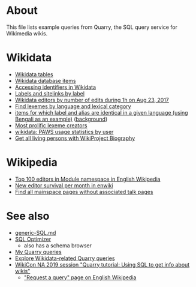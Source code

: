 # About

This file lists example queries from Quarry, the SQL query service for Wikimedia wikis.

# Wikidata

* [Wikidata tables](https://quarry.wmflabs.org/query/739)
* [Wikidata database items](https://quarry.wmflabs.org/query/744)
* [Accessing identifiers in Wikidata](https://quarry.wmflabs.org/query/18364)
* [Labels and sitelinks by label](https://quarry.wmflabs.org/query/13025)
* [Wikidata editors by number of edits during 1h on Aug 23, 2017](https://quarry.wmflabs.org/query/20823)
* [Find lexemes by language and lexical category](https://quarry.wmflabs.org/query/28438)
* [items for which label and alias are identical in a given language (using Bengali as an example)](https://quarry.wmflabs.org/query/28558) ([background](https://www.wikidata.org/w/index.php?title=Wikidata:Request_a_query&oldid=733566616#Alias_=_Label_(third_time,_according_to_the_archives)))
* [Most prolific lexeme creators](https://quarry.wmflabs.org/query/35995)
* [wikidata: PAWS usage statistics by user](https://quarry.wmflabs.org/query/28295)
* [Get all living persons with WikiProject Biography](https://quarry.wmflabs.org/query/40086)

# Wikipedia

* [Top 100 editors in Module namespace in English Wikipedia](https://quarry.wmflabs.org/query/17556)
* [New editor survival per month in enwiki](https://quarry.wmflabs.org/query/17500)
* [Find all mainspace pages without associated talk pages](https://quarry.wmflabs.org/query/29943)

# See also

* [generic-SQL.md](generic-SQL.md)
* [SQL Optimizer](https://tools.wmflabs.org/sql-optimizer)
  - also has a schema browser
* [My Quarry queries](https://quarry.wmflabs.org/Daniel%20Mietchen)
* [Explore Wikidata-related Quarry queries](https://www.wikidata.org/wiki/Wikidata:Wikidata_curricula/Activities/Explore_Wikidata-related_Quarry_queries)
* [WikiCon NA 2019 session "Quarry tutorial: Using SQL to get info about wikis"](https://wikiconference.org/wiki/Submissions:2019/Quarry_tutorial:_Using_SQL_to_get_info_about_wikis)
  - ["Request a query" page on English Wikipedia](https://en.wikipedia.org/wiki/Wikipedia:Request_a_query)
